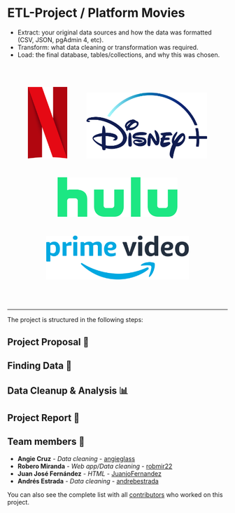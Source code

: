 # ETL-Project / Platform Movies

- Extract: your original data sources and how the data was formatted (CSV, JSON, pgAdmin 4, etc).
- Transform: what data cleaning or transformation was required.
- Load: the final database, tables/collections, and why this was chosen.
<br>
<p align="center">
<img style="padding: 20px" src="https://github.com/JuanjoFernandez/ETL-project/blob/main/images/netflix_logo.png" alt="Netflix Logo" width="90">
<img style="padding: 20px" src="https://github.com/JuanjoFernandez/ETL-project/blob/main/images/disney_logo.png" alt="Dinsey Logo" height="150">
<img style="padding: 20px" src="https://github.com/JuanjoFernandez/ETL-project/blob/main/images/hulu_logo.png" alt="Hulu Logo" height="90">
<img style="padding: 20px" src="https://github.com/JuanjoFernandez/ETL-project/blob/main/images/prime_logo.png" alt="Prime Logo" height="100">
</p>


<br>

<hr>

The project is structured in the following steps:

## Project Proposal 🎯

## Finding Data 🔎

## Data Cleanup & Analysis 📊

## Project Report 📑 



## Team members 👥

* **Angie Cruz** - *Data cleaning* - [angieglass](https://github.com/angieglass)
* **Robero Miranda** - *Web app/Data cleaning* - [robmir22](https://github.com/robmir22)
* **Juan José Fernández** - *HTML* - [JuanjoFernandez](https://github.com/JuanjoFernandez)
* **Andrés Estrada** - *Data cleaning* - [andrebestrada](https://github.com/andrebestrada)

You can also see the complete list with all [contributors](https://github.com/JuanjoFernandez/ETL-project/graphs/contributors) who worked on this project. 

